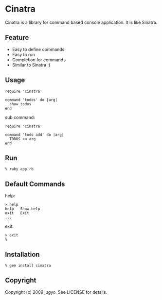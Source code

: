 Cinatra
=======

Cinatra is a library for command based console application.
It is like Sinatra.

Feature
-----

* Easy to define commands
* Easy to run
* Completion for commands
* Similar to Sinatra :)

Usage
-----

    require 'cinatra'
    
    command 'todos' do |arg|
      show_todos
    end

sub command:

    require 'cinatra'

    command 'todo add' do |arg|
      TODOS << arg
    end

Run
-----

    % ruby app.rb

Default Commands
-----

help:

    > help
    help   Show help
    exit   Exit
    ...

exit:

    > exit
    %

Installation
-----

    % gem install cinatra

Copyright
-----

Copyright (c) 2009 jugyo. See LICENSE for details.
